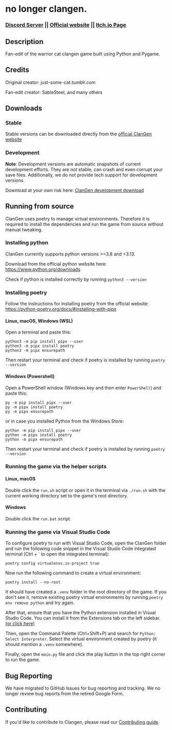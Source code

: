 # no longer clangen.

### [Discord Server](https://discord.gg/clangen) || [Official website](https://clangen.io) || [Itch.io Page](https://sablesteel.itch.io/clan-gen-fan-edit) 

## Description
Fan-edit of the warrior cat clangen game built using Python and Pygame.

## Credits
Original creator: just-some-cat.tumblr.com

Fan-edit creator: SableSteel, and many others

## Downloads
### Stable
Stable versions can be downloaded directly from the [official ClanGen website](https://clangen.io/download)

### Development
**Note**: Development versions are automatic snapshots of current development efforts. They are _not_ stable, can crash and even corrupt your save files.
Additionally, we do not provide tech support for development versions.

Download at your own risk here: [ClanGen development download](https://clangen.io/download-development)

## Running from source
ClanGen uses poetry to manage virtual environments. Therefore it is required to install the dependencies and run the game from source without manual tweaking.

### Installing python
ClanGen currently supports python versions >=3.8 and <3.13.

Download from the official python website here: https://www.python.org/downloads

Check if python is installed correctly by running `python3 --version`


### Installing poetry
Follow the instructions for installing poetry from the official website: https://python-poetry.org/docs/#installing-with-pipx

#### Linux, macOS, Windows (WSL)
Open a terminal and paste this:
```
python3 -m pip install pipx --user
python3 -m pipx install poetry
python3 -m pipx ensurepath
```
Then restart your terminal and check if poetry is installed by running `poetry --version`

#### Windows (Powershell)
Open a PowerShell window (Windows key and then enter `PowerShell`) and paste this:
```
py -m pip install pipx --user
py -m pipx install poetry
py -m pipx ensurepath
```
or in case you installed Python from the Windows Store:
```
python -m pip install pipx --user
python -m pipx install poetry
python -m pipx ensurepath
```
Then restart your terminal and check if poetry is installed by running `poetry --version`

### Running the game via the helper scripts
#### Linux, macOS
Double click the `run.sh` script or open it in the terminal via `./run.sh` with the current working directory set to the game's root directory.

#### Windows
Double click the `run.bat` script.

### Running the game via Visual Studio Code
To configure poetry to run with Visual Studio Code, open the ClanGen folder and run the following code snippet in the Visual Studio Code integrated terminal (Ctrl + ` to open the integrated terminal):
```
poetry config virtualenvs.in-project true
```

Now run the following command to create a virtual environment:
```
poetry install --no-root
```

It should have created a `.venv` folder in the root directory of the game.
If you don't see it, remove existing poetry virtual environments by running `poetry env remove python` and try again.

After that, ensure that you have the Python extension installed in Visual Studio Code. You can install it from the Extensions tab on the left sidebar. [(or click here)
](https://marketplace.visualstudio.com/items?itemName=ms-python.python)

Then, open the Command Palette (Ctrl+Shift+P) and search for `Python: Select Interpreter`. Select the virtual environment created by poetry (it should mention a `.venv` somewhere).

Finally, open the `main.py` file and click the play button in the top right corner to run the game.


## Bug Reporting
We have migrated to GitHub Issues for bug reporting and tracking. We no longer review bug reports from the retired Google Form.

## Contributing
If you'd like to contribute to Clangen, please read our [Contributing guide](https://github.com/ClanGenOfficial/clangen/blob/development/CONTRIBUTING.md).
